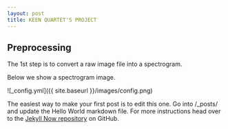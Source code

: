```yaml
---
layout: post
title: KEEN QUARTET'S PROJECT
---
```


## Preprocessing 

The 1st step is to convert a raw image file into a spectrogram.

Below we show a spectrogram image.

![_config.yml]({{ site.baseurl }}/images/config.png)

The easiest way to make your first post is to edit this one. Go into /_posts/ and update the Hello World markdown file. For more instructions head over to the [Jekyll Now repository](https://github.com/barryclark/jekyll-now) on GitHub.
